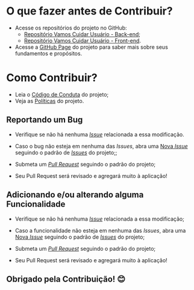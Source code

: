 # O que fazer antes de Contribuir?

* Acesse os repositórios do projeto no GitHub:
    * [Repositório Vamos Cuidar Usuário - Back-end](https://github.com/fga-eps-mds/2020.1-VC_Usuario);
    * [Repositório Vamos Cuidar Usuário - Front-end](https://github.com/fga-eps-mds/2020.1-VC_Usuario-FrontEnd).
* Acesse a [GitHub Page](https://fga-eps-mds.github.io/2020.1-VC_Usuario/#/) do projeto para saber mais sobre seus fundamentos
 e propósitos.


# Como Contribuir?

* Leia o [Código de Conduta](/CODE_OF_CONDUCT.md) do projeto;
* Veja as [Políticas](https://fga-eps-mds.github.io/2020.1-VC_Usuario/#/docs/Policies) do projeto.

## Reportando um Bug

* Verifique se não há nenhuma [_Issue_](https://github.com/fga-eps-mds/2020.1-Vamos_Cuidar/issues) relacionada a essa modificação.

* Caso o bug não esteja em nenhuma das _Issues_, abra uma [Nova _Issue_](https://github.com/fga-eps-mds/2020.1-Vamos_Cuidar/issues/new/choose) seguindo o padrão de [_Issues_](https://github.com/fga-eps-mds/2020.1-Vamos_Cuidar/blob/develop/.github/ISSUE_TEMPLATE/bug_report.md) do projeto;;

* Submeta um [_Pull Request_](https://github.com/fga-eps-mds/2020.1-Vamos_Cuidar/compare) seguindo o padrão do projeto;

* Seu Pull Request será revisado e agregará muito à aplicação!

## Adicionando e/ou alterando alguma Funcionalidade

* Verifique se não há nenhuma [_Issue_](https://github.com/fga-eps-mds/2020.1-Vamos_Cuidar/issues) relacionada a essa modificação;

* Caso a funcionalidade não esteja em nenhuma das _Issues_, abra uma [Nova _Issue_](https://github.com/fga-eps-mds/2020.1-Vamos_Cuidar/issues/new/choose) seguindo o padrão de [_Issues_](https://github.com/fga-eps-mds/2020.1-VC_Usuario/blob/develop/.github/ISSUE_TEMPLATE/general-issue-template.md) do projeto;

* Submeta um [_Pull Request_](https://github.com/fga-eps-mds/2020.1-Vamos_Cuidar/compare) seguindo o padrão do projeto;

* Seu Pull Request será revisado e agregará muito à aplicação!

## Obrigado pela Contribuição! 😊